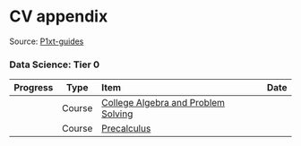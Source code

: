 # CV appendix

Source: [P1xt-guides](https://github.com/P1xt/p1xt-guides)

### Data Science: Tier 0

| Progress  | Type   |  Item                                                                              | Date   |
|:---------:|:------:|:-----------------------------------------------------------------------------------|:------:|                                                                               
|           | Course | [College Algebra and Problem Solving](https://www.edx.org/course/college-algebra-problem-solving-asux-mat117x)                                                                                                  |        |
|           | Course | [Precalculus](https://www.edx.org/course/precalculus-asux-mat170x)                 |        |
